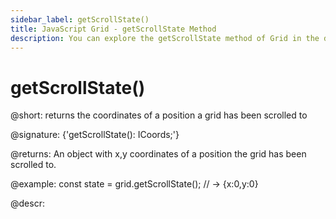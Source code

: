 ```yaml
---
sidebar_label: getScrollState()
title: JavaScript Grid - getScrollState Method 
description: You can explore the getScrollState method of Grid in the documentation of the DHTMLX JavaScript UI library. Browse developer guides and API reference, try out code examples and live demos, and download a free 30-day evaluation version of DHTMLX Suite.
---
```


# getScrollState()

@short: returns the coordinates of a position a grid has been scrolled to

@signature: {'getScrollState(): ICoords;'}

@returns:
An object with x,y coordinates of a position the grid has been scrolled to.

@example:
const state = grid.getScrollState(); // -> {x:0,y:0}

@descr:

[comment]: # (@related: grid/usage.md#controlling-scroll-behavior)
